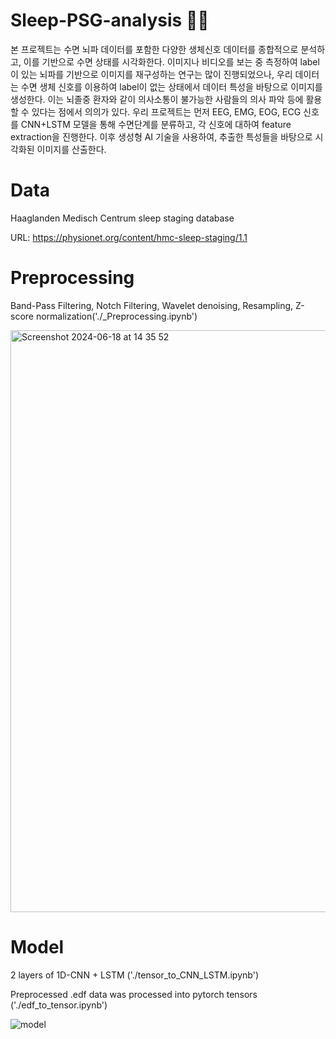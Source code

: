 # Sleep-PSG-analysis 🛌🏻
본 프로젝트는 수면 뇌파 데이터를 포함한 다양한 생체신호 데이터를 종합적으로 분석하고, 이를 기반으로 수면 상태를 시각화한다. 이미지나 비디오를 보는 중 측정하여 label이 있는 뇌파를 기반으로 이미지를 재구성하는 연구는 많이 진행되었으나, 우리 데이터는 수면 생체 신호를 이용하여 label이 없는 상태에서 데이터 특성을 바탕으로 이미지를 생성한다. 이는 뇌졸중 환자와 같이 의사소통이 불가능한 사람들의 의사 파악 등에 활용할 수 있다는 점에서 의의가 있다.
우리 프로젝트는 먼저 EEG, EMG, EOG, ECG 신호를 CNN+LSTM 모델을 통해 수면단계를 분류하고, 각 신호에 대하여 feature extraction을 진행한다. 이후 생성형 AI 기술을 사용하여, 추출한 특성들을 바탕으로 시각화된 이미지를 산출한다.

# Data
Haaglanden Medisch Centrum sleep staging database

URL: https://physionet.org/content/hmc-sleep-staging/1.1

# Preprocessing
Band-Pass Filtering, Notch Filtering, Wavelet denoising, Resampling, Z-score normalization('./_Preprocessing.ipynb')

<img width="931" alt="Screenshot 2024-06-18 at 14 35 52" src="https://github.com/hoho9337/PSG_sleep_classification/assets/97961767/e96d5673-7713-49b3-b95d-cec7eebbaed0">


# Model
2 layers of 1D-CNN + LSTM ('./tensor_to_CNN_LSTM.ipynb')

Preprocessed .edf data was processed into pytorch tensors ('./edf_to_tensor.ipynb')

![model](https://github.com/hoho9337/sleep-EOG-analysis/assets/97961767/5ccb71ae-4735-4268-a8e3-ad99b4fbf1f8)
